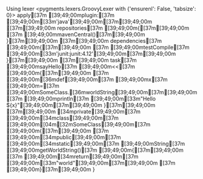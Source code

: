 Using lexer <pygments.lexers.GroovyLexer with {'ensurenl': False, 'tabsize': 0}>
apply[37m [39;49;00mplugin:[37m [39;49;00m[33m'java'[39;49;00m[37m[39;49;00m
[37m[39;49;00m
repositories[37m [39;49;00m{[37m[39;49;00m
[37m    [39;49;00mmavenCentral()[37m[39;49;00m
}[37m[39;49;00m
[37m[39;49;00m
dependencies[37m [39;49;00m{[37m[39;49;00m
[37m    [39;49;00mtestCompile[37m [39;49;00m[33m'junit:junit:4.12'[39;49;00m[37m[39;49;00m
}[37m[39;49;00m
[37m[39;49;00m
task[37m [39;49;00msayHello[37m [39;49;00m<<[37m [39;49;00m{[37m[39;49;00m
[37m    [39;49;00m[36mdef[39;49;00m[37m [39;49;00mx[37m [39;49;00m=[37m [39;49;00mSomeClass.[36mworldString[39;49;00m[37m[39;49;00m
[37m    [39;49;00mprintln[37m [39;49;00m[33m"Hello ${x}"[39;49;00m[37m[39;49;00m
}[37m[39;49;00m
[37m[39;49;00m
[34mprivate[39;49;00m[37m [39;49;00m[34mclass[39;49;00m[37m [39;49;00m[04m[32mSomeClass[39;49;00m[37m [39;49;00m{[37m[39;49;00m
[37m    [39;49;00m[34mpublic[39;49;00m[37m [39;49;00m[34mstatic[39;49;00m[37m [39;49;00mString[37m [39;49;00mgetWorldString()[37m [39;49;00m{[37m[39;49;00m
[37m        [39;49;00m[34mreturn[39;49;00m[37m [39;49;00m[33m"world"[39;49;00m[37m[39;49;00m
[37m    [39;49;00m}[37m[39;49;00m
}
